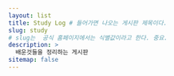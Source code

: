 ```yaml
---
layout: list    
title: Study Log # 들어가면 나오는 게시판 제목이다.
slug: study 
# slug는  공식 홈페이지에서는 식별값이라고 한다. 중요.
description: >
  배운것들을 정리하는 게시판
sitemap: false
---
```

